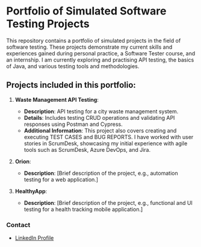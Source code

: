 # Portfolio of Simulated Software Testing Projects

This repository contains a portfolio of simulated projects in the field of software testing.
These projects demonstrate my current skills and experiences gained during personal practice, a Software Tester course, and an internship.
I am currently exploring and practising API testing, the basics of Java, and various testing tools and methodologies.


## Projects included in this portfolio:

1. **Waste Management API Testing**:
   - **Description**: API testing for a city waste management system.
   - **Details**: Includes testing CRUD operations and validating API responses using Postman and Cypress.
   - **Additional Information**: This project also covers creating and executing TEST CASES and BUG REPORTS. I have worked with user stories in ScrumDesk, showcasing my initial experience with agile tools such as ScrumDesk, Azure DevOps, and Jira.

2. **Orion**:
   - **Description**: [Brief description of the project, e.g., automation testing for a web application.]

3. **HealthyApp**:
   - **Description**: [Brief description of the project, e.g., functional and UI testing for a health tracking mobile application.]

### Contact
- [LinkedIn Profile](https://www.linkedin.com/in/your-profile)

